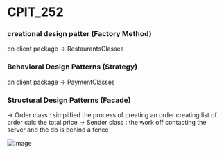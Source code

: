 # CPIT_252

### creational design patter (Factory Method) 
on client package -> RestaurantsClasses

### Behavioral Design Patterns (Strategy)
on client package -> PaymentClasses

### Structural Design Patterns (Facade)
-> Order class : simplified the process of creating an order
creating list of order
calc the total price
-> Sender class : the work off contacting the server and the db is behind a fence

![image](https://user-images.githubusercontent.com/113537572/201949991-1f56d261-8753-4667-b18a-1178ec09c28a.png)
